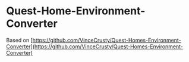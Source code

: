 # Quest-Home-Environment-Converter

Based on [https://github.com/VinceCrusty/Quest-Homes-Environment-Converter](https://github.com/VinceCrusty/Quest-Homes-Environment-Converter)
